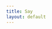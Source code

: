 ```yaml
---
title: Say
layout: default
---
```

<h1 id="say"></h1>
<script>
(function () {
    function read_hash() {
        var args = {};
        var hash = window.location.hash;
        hash = hash.replace('#', '');
        hash = hash.split('&')
        for (var i = 0; i < hash.length; i++) {
            var h = hash[i];
            if (h) {
                h = h.split('=');
                args[h[0]] = decodeURIComponent(h[1]);
            }
        }
        return args;
    };
    window.location.hash = window.location.hash || ('#text=' + encodeURIComponent('Change me in URL'));
    var args = read_hash();
    var node = document.getElementById('say');
    node.innerText = args.text;
})();
</script>
